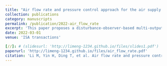 ```yaml
---
title: "Air flow rate and pressure control approach for the air supply subsystems in PEMFCs"
collection: publications
category: manuscripts
permalink: /publication/2022-air_flow_rate
excerpt: 'This paper proposes a disturbance-observer-based multi-output feedback control strategy for simultaneously controlling the air flow rate and cathode pressure in PEMFCs.'
date: 2022-03-01
venue: 'ISA transactions'

[//]: # (slidesurl: 'http://limeng-1234.github.io/files/slides1.pdf')
paperurl: 'http://limeng-1234.github.io/files/air_flow_rate.pdf'
citation: 'Li M, Yin H, Ding T, et al. Air flow rate and pressure control approach for the air supply subsystems in PEMFCs[J]. ISA transactions, 2022, 128: 624-634.'
---
```


